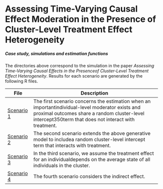 # Assessing Time-Varying Causal Effect Moderation in the Presence of Cluster-Level Treatment Effect Heterogeneity

##### Case study, simulations and estimation functions

The directories above correspond to the simulation in the paper *Assessing Time-Varying Causal Effects in the Presenceof Cluster-Level Treatment Effect Heterogeneity*. Results for each scenario are generated by the following R files.

File | Description
---- | ----
[Scenario 1](https://github.com/Herashi/MRT/tree/master/Scenario%201) | The first  scenario  concerns  the  estimation when  an  importantindividual-level moderator exists and proximal outcomes share a random cluster-level intercept350term that does not interact with treatment.
[Scenario 2](https://github.com/Herashi/MRT/tree/master/Scenario%202) | The second scenario extends the above generative model to includea random cluster-level intercept term that interacts with treatment.
[Scenario 3](https://github.com/Herashi/MRT/tree/master/Scenario%203) | In the third scenario, we assume the treatment effect for an individualdepends on the average state of all individuals in the cluster.
[Scenario 4](https://github.com/Herashi/MRT/tree/master/Scenario%204) | The fourth scenario considers the indirect effect.







